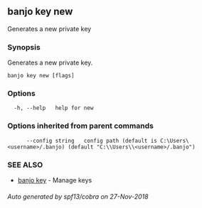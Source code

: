 ## banjo key new

Generates a new private key

### Synopsis

Generates a new private key.

```
banjo key new [flags]
```

### Options

```
  -h, --help   help for new
```

### Options inherited from parent commands

```
      --config string   config path (default is C:\Users\<username>/.banjo) (default "C:\\Users\\<username>/.banjo")
```

### SEE ALSO

* [banjo key](banjo_key.md)	 - Manage keys

###### Auto generated by spf13/cobra on 27-Nov-2018
